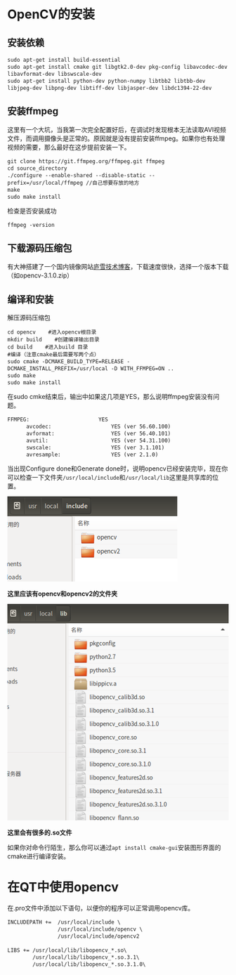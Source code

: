 # OpenCV的安装

## 安装依赖

```
sudo apt-get install build-essential
sudo apt-get install cmake git libgtk2.0-dev pkg-config libavcodec-dev libavformat-dev libswscale-dev
sudo apt-get install python-dev python-numpy libtbb2 libtbb-dev libjpeg-dev libpng-dev libtiff-dev libjasper-dev libdc1394-22-dev
```

## 安装ffmpeg

这里有一个大坑，当我第一次完全配置好后，在调试时发现根本无法读取AVI视频文件，而调用摄像头是正常的。原因就是没有提前安装ffmpeg。如果你也有处理视频的需要，那么最好在这步提前安装一下。

```
git clone https://git.ffmpeg.org/ffmpeg.git ffmpeg
cd source_directory
./configure --enable-shared --disable-static --prefix=/usr/local/ffmpeg //自己想要存放的地方
make
sudo make install
```

检查是否安装成功

```
ffmpeg -version
```

## 下载源码压缩包

有大神搭建了一个国内镜像网站[庐雪技术博客](https://www.bzblog.online/wordpress/index.php/2020/03/09/opencvdownload/)，下载速度很快，选择一个版本下载（如opencv-3.1.0.zip）

## 编译和安装

解压源码压缩包

```
cd opencv    #进入opencv根目录
mkdir build    #创建编译输出目录
cd build    #进入build 目录
#编译（注意cmake最后需要写两个点）
sudo cmake -DCMAKE_BUILD_TYPE=RELEASE -DCMAKE_INSTALL_PREFIX=/usr/local -D WITH_FFMPEG=ON ..
sudo make
sudo make install
```

在sudo cmke结束后，输出中如果这几项是YES，那么说明ffmpeg安装没有问题。

```
FFMPEG:                      YES
      avcodec:                   YES (ver 56.60.100)
      avformat:                  YES (ver 56.40.101)
      avutil:                    YES (ver 54.31.100)
      swscale:                   YES (ver 3.1.101)
      avresample:                YES (ver 2.1.0)
```

当出现Configure done和Generate done时，说明opencv已经安装完毕，现在你可以检查一下文件夹```/usr/local/include```和```/usr/local/lib```这里是共享库的位置。

![Alt](Linux中编译OpenCV.assets/20210213205926.png)

**这里应该有opencv和opencv2的文件夹**

![Alt](Linux中编译OpenCV.assets/20210213210024.png)

**这里会有很多的.so文件**

如果你对命令行陌生，那么你可以通过```apt install cmake-gui```安装图形界面的cmake进行编译安装。

# 在QT中使用opencv

在.pro文件中添加以下语句，以便你的程序可以正常调用opencv库。

```
INCLUDEPATH +=  /usr/local/include \
                /usr/local/include/opencv \
                /usr/local/include/opencv2

LIBS += /usr/local/lib/libopencv_*.so\
        /usr/local/lib/libopencv_*.so.3.1\
        /usr/local/lib/libopencv_*.so.3.1.0\
```

